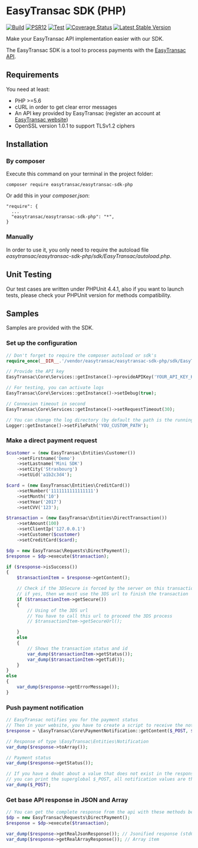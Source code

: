 EasyTransac SDK (PHP)
=====================

[![Build](https://github.com/easytransac/easytransac-sdk-php/actions/workflows/build.yml/badge.svg)](https://github.com/easytransac/easytransac-sdk-php/actions/workflows/build.yml)
[![PSR12](https://github.com/easytransac/easytransac-sdk-php/actions/workflows/psr12.yml/badge.svg)](https://github.com/easytransac/easytransac-sdk-php/actions/workflows/psr12.yml)
[![Test](https://github.com/easytransac/easytransac-sdk-php/actions/workflows/test.yml/badge.svg)](https://github.com/easytransac/easytransac-sdk-php/actions/workflows/test.yml)
[![Coverage Status](https://github.com/easytransac/easytransac-sdk-php/actions/workflows/test.yml/coverage_badge.svg?branch=code_quality)](https://github.com/easytransac/easytransac-sdk-php/actions/workflows/coverage-badge.yml)
[![Latest Stable Version](https://poser.pugx.org/easytransac/easytransac-sdk-php/version)](https://packagist.org/packages/easytransac/easytransac-sdk-php)

Make your EasyTransac API implementation easier with our SDK.

The EasyTransac SDK is a tool to process payments with the [EasyTransac API](https://www.easytransac.com/).

Requirements
------------

You need at least:
  - PHP >=5.6
  - cURL in order to get clear error messages
  - An API key provided by EasyTransac (register an account at [EasyTransac website](https://www.easytransac.com/))
  - OpenSSL version 1.0.1 to support TLSv1.2 ciphers

Installation
------------

### By composer

Execute this command on your terminal in the project folder:

    composer require easytransac/easytransac-sdk-php

Or add this in your *composer.json*:

    "require": {
      ...
      "easytransac/easytransac-sdk-php": "*",
    }

### Manually

In order to use it, you only need to require the autoload file *easytransac/easytransac-sdk-php/sdk/EasyTransac/autoload.php*.

Unit Testing
------------

Our test cases are written under PHPUnit 4.4.1, also if you want to launch tests, please check your PHPUnit version for methods compatibility.

Samples
-------

Samples are provided with the SDK.

### Set up the configuration
```php
// Don't forget to require the composer autoload or sdk's
require_once(__DIR__.'/vendor/easytransac/easytransac-sdk-php/sdk/EasyTransac/autoload.php');

// Provide the API key
EasyTransac\Core\Services::getInstance()->provideAPIKey('YOUR_API_KEY_HERE');

// For testing, you can activate logs
EasyTransac\Core\Services::getInstance()->setDebug(true);

// Connexion timeout in second
EasyTransac\Core\Services::getInstance()->setRequestTimeout(30);

// You can change the log directory (by default the path is the running script path)
Logger::getInstance()->setFilePath('YOU_CUSTOM_PATH');
```

### Make a direct payment request
```php
$customer = (new EasyTransac\Entities\Customer())
    ->setFirstname('Demo')
    ->setLastname('Mini SDK')
    ->setCity('Strasbourg')
    ->setUid('a1b2c3d4');

$card = (new EasyTransac\Entities\CreditCard())
    ->setNumber('1111111111111111')
    ->setMonth('10')
    ->setYear('2017')
    ->setCVV('123');

$transaction = (new EasyTransac\Entities\DirectTransaction())
    ->setAmount(100)
    ->setClientIp('127.0.0.1')
    ->setCustomer($customer)
    ->setCreditCard($card);

$dp = new EasyTransac\Requests\DirectPayment();
$response = $dp->execute($transaction);

if ($response->isSuccess())
{
	$transactionItem = $response->getContent();

	// Check if the 3DSecure is forced by the server on this transaction,
	// if yes, then we must use the 3DS url to finish the transaction
	if ($transactionItem->getSecure())
	{
	    // Using of the 3DS url
	    // You have to call this url to proceed the 3DS process
	    // $transactionItem->getSecureUrl();

	}
	else
	{
	    // Shows the transaction status and id      
	    var_dump($transactionItem->getStatus());
	    var_dump($transactionItem->getTid());
	}
}
else
{
    var_dump($response->getErrorMessage());
}

```

### Push payment notification
```php
// EasyTransac notifies you for the payment status
// Then in your website, you have to create a script to receive the notification
$response = \EasyTransac\Core\PaymentNotification::getContent($_POST, $myApiKey);

// Response of type \EasyTransac\Entities\Notification
var_dump($response->toArray());

// Payment status
var_dump($response->getStatus());

// If you have a doubt about a value that does not exist in the response, 
// you can print the superglobal $_POST, all notification values are there:
var_dump($_POST);
```

### Get base API response in JSON and Array
```php
// You can get the complete response from the api with these methods bellow
$dp = new EasyTransac\Requests\DirectPayment();
$response = $dp->execute($transaction);

var_dump($response->getRealJsonResponse()); // Jsonified response (stdClass object)
var_dump($response->getRealArrayResponse()); // Array item

```
